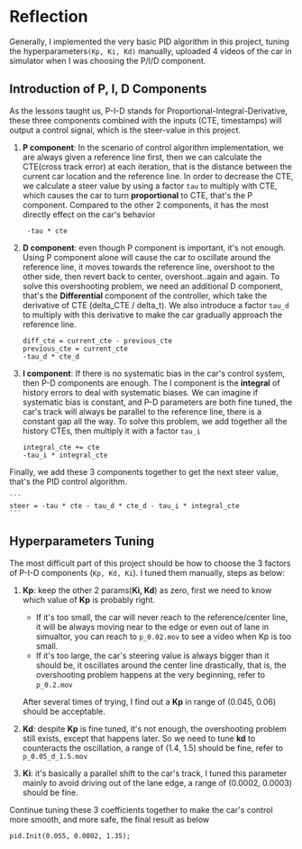 # Reflection
Generally, I implemented the very basic PID algorithm in this project, tuning the hyperparameters`(Kp, Ki, Kd)` manually, uploaded 4 videos of the car in simulator when I was choosing the P/I/D component.  

## Introduction of P, I, D Components
As the lessons taught us, P-I-D stands for Proportional-Integral-Derivative, these three components combined with the inputs (CTE, timestamps) will output a control signal, 
which is the steer-value in this project.


1. __P component__: In the scenario of control algorithm implementation, we are always given a reference line first, then we can calculate
the CTE(cross track error) at each iteration, that is the distance between the current car location and the reference line. In order to decrease 
the CTE, we calculate a steer value by using a factor `tau` to multiply with CTE, which causes the car to turn __proportional__ to CTE, that's the P component.
Compared to the other 2 components, it has the most directly effect on the car's behavior

    ``` -tau * cte```

2. __D component__: even though P component is important, it's not enough. Using P component alone will cause the car to oscillate around the reference line,
it moves towards the reference line, overshoot to the other side, then revert back to center, overshoot..again and again. To solve this overshooting problem, we
 need an additional D component, that's the __Differential__ component of the controller, which take the derivative of CTE (delta_CTE / delta_t). We also
 introduce a factor `tau_d` to multiply with this derivative to make the car gradually approach the reference line.
    ```
    diff_cte = current_cte - previous_cte
    previous_cte = current_cte
    -tau_d * cte_d
    ```
    
3. __I component__: If there is no systematic bias in the car's control system, then P-D components are enough. The I component is the __integral__ of history errors to deal with systematic biases.
We can imagine if systematic bias is constant, and P-D parameters are both fine tuned, the car's track will always be parallel to the reference line, there is a constant gap all the way.
To solve this problem, we add together all the history CTEs, then multiply it with a factor `tau_i`

    ```
    integral_cte += cte
    -tau_i * integral_cte
    ```
    
Finally, we add these 3 components together to get the next steer value, that's the PID control algorithm.
    
    ```
    steer = -tau * cte - tau_d * cte_d - tau_i * integral_cte
    ```

## Hyperparameters Tuning
The most difficult part of this project should be how to choose the 3 factors of P-I-D components (`Kp, Kd, Ki`). I tuned them manually, steps as below:
1. __Kp__: keep the other 2 params(__Ki, Kd__) as zero, first we need to know which value of __Kp__ is probably right. 
    * If it's too small, the car will never reach to the reference/center line, it will be always moving near to the edge or even out of lane in simualtor, you can reach to `p_0.02.mov` to see a video when Kp is too small.   
    * If it's too large, the car's steering value is always bigger than it should be, it oscillates around the center line drastically, that is, the overshooting problem happens at the very beginning, refer to `p_0.2.mov`
    
    After several times of trying, I find out a __Kp__ in range of (0.045, 0.06) should be acceptable.
    
2. __Kd__: despite __Kp__ is fine tuned, it's not enough, the overshooting problem still exists, except that happens later. So we need to tune __kd__ to counteracts the oscillation, a range of (1.4, 1.5) should be fine, refer to `p_0.05_d_1.5.mov`

3. __Ki__: it's basically a parallel shift to the car's track, I tuned this parameter mainly to avoid driving out of the lane edge, a range of (0.0002, 0.0003) should be fine.

Continue tuning these 3 coefficients together to make the car's control more smooth, and more safe, the final result as below
```
pid.Init(0.055, 0.0002, 1.35);
```
